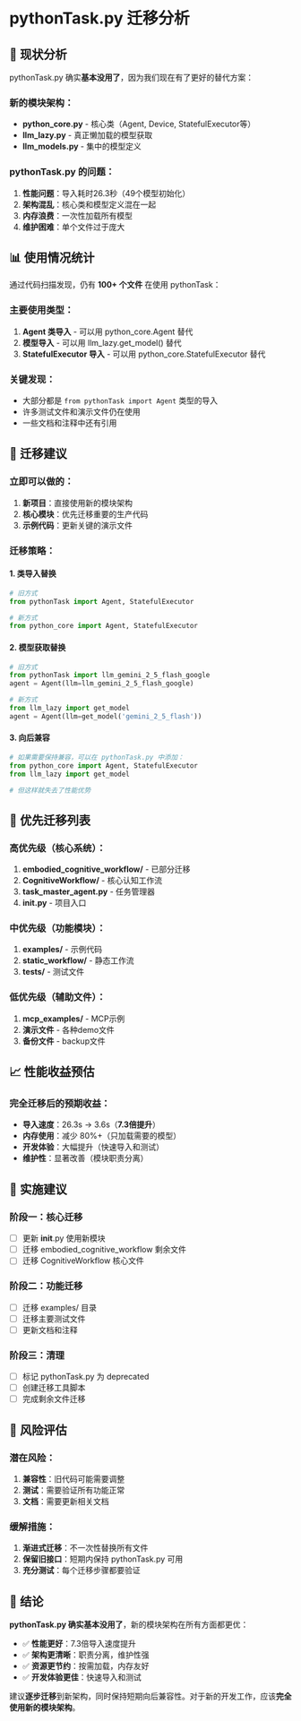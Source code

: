 # pythonTask.py 迁移分析

## 🎯 现状分析

pythonTask.py 确实**基本没用了**，因为我们现在有了更好的替代方案：

### 新的模块架构：
- **python_core.py** - 核心类（Agent, Device, StatefulExecutor等）
- **llm_lazy.py** - 真正懒加载的模型获取
- **llm_models.py** - 集中的模型定义

### pythonTask.py 的问题：
1. **性能问题**：导入耗时26.3秒（49个模型初始化）
2. **架构混乱**：核心类和模型定义混在一起
3. **内存浪费**：一次性加载所有模型
4. **维护困难**：单个文件过于庞大

## 📊 使用情况统计

通过代码扫描发现，仍有 **100+ 个文件** 在使用 pythonTask：

### 主要使用类型：
1. **Agent 类导入** - 可以用 python_core.Agent 替代
2. **模型导入** - 可以用 llm_lazy.get_model() 替代  
3. **StatefulExecutor 导入** - 可以用 python_core.StatefulExecutor 替代

### 关键发现：
- 大部分都是 `from pythonTask import Agent` 类型的导入
- 许多测试文件和演示文件仍在使用
- 一些文档和注释中还有引用

## 🚀 迁移建议

### 立即可以做的：
1. **新项目**：直接使用新的模块架构
2. **核心模块**：优先迁移重要的生产代码
3. **示例代码**：更新关键的演示文件

### 迁移策略：

#### 1. 类导入替换
```python
# 旧方式
from pythonTask import Agent, StatefulExecutor

# 新方式  
from python_core import Agent, StatefulExecutor
```

#### 2. 模型获取替换
```python
# 旧方式
from pythonTask import llm_gemini_2_5_flash_google
agent = Agent(llm=llm_gemini_2_5_flash_google)

# 新方式
from llm_lazy import get_model
agent = Agent(llm=get_model('gemini_2_5_flash'))
```

#### 3. 向后兼容
```python
# 如果需要保持兼容，可以在 pythonTask.py 中添加：
from python_core import Agent, StatefulExecutor
from llm_lazy import get_model

# 但这样就失去了性能优势
```

## 🎯 优先迁移列表

### 高优先级（核心系统）：
1. **embodied_cognitive_workflow/** - 已部分迁移
2. **CognitiveWorkflow/** - 核心认知工作流
3. **task_master_agent.py** - 任务管理器
4. **__init__.py** - 项目入口

### 中优先级（功能模块）：
1. **examples/** - 示例代码
2. **static_workflow/** - 静态工作流
3. **tests/** - 测试文件

### 低优先级（辅助文件）：
1. **mcp_examples/** - MCP示例
2. **演示文件** - 各种demo文件
3. **备份文件** - backup文件

## 📈 性能收益预估

### 完全迁移后的预期收益：
- **导入速度**：26.3s → 3.6s（**7.3倍提升**）
- **内存使用**：减少 80%+（只加载需要的模型）
- **开发体验**：大幅提升（快速导入和测试）
- **维护性**：显著改善（模块职责分离）

## 🔧 实施建议

### 阶段一：核心迁移
- [ ] 更新 __init__.py 使用新模块
- [ ] 迁移 embodied_cognitive_workflow 剩余文件
- [ ] 迁移 CognitiveWorkflow 核心文件

### 阶段二：功能迁移  
- [ ] 迁移 examples/ 目录
- [ ] 迁移主要测试文件
- [ ] 更新文档和注释

### 阶段三：清理
- [ ] 标记 pythonTask.py 为 deprecated
- [ ] 创建迁移工具脚本
- [ ] 完成剩余文件迁移

## 🚨 风险评估

### 潜在风险：
1. **兼容性**：旧代码可能需要调整
2. **测试**：需要验证所有功能正常
3. **文档**：需要更新相关文档

### 缓解措施：
1. **渐进式迁移**：不一次性替换所有文件
2. **保留旧接口**：短期内保持 pythonTask.py 可用
3. **充分测试**：每个迁移步骤都要验证

## 🎉 结论

**pythonTask.py 确实基本没用了**，新的模块架构在所有方面都更优：

- ✅ **性能更好**：7.3倍导入速度提升
- ✅ **架构更清晰**：职责分离，维护性强
- ✅ **资源更节约**：按需加载，内存友好
- ✅ **开发体验更佳**：快速导入和测试

建议**逐步迁移**到新架构，同时保持短期向后兼容性。对于新的开发工作，应该**完全使用新的模块架构**。